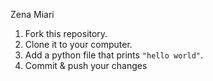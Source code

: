 Zena Miari
 1. Fork this repository.
 2. Clone it to your computer.
 3. Add a python file that prints `"hello world"`.
 4. Commit & push your changes
